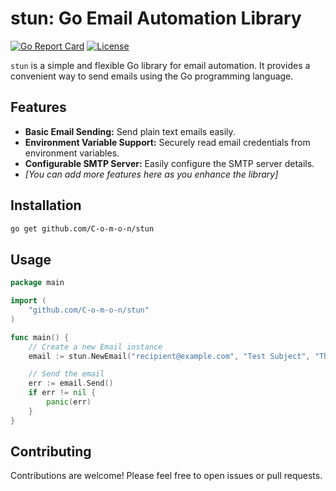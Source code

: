 # stun: Go Email Automation Library

[![Go Report Card](https://goreportcard.com/badge/github.com/C-o-m-o-n/stun)](https://goreportcard.com/report/github.com/C-o-m-o-n/stun)
[![License](https://img.shields.io/badge/License-MIT-blue.svg)](https://opensource.org/licenses/MIT)

`stun` is a simple and flexible Go library for email automation. It provides a convenient way to send emails using the Go programming language.

## Features

- **Basic Email Sending:** Send plain text emails easily.
- **Environment Variable Support:** Securely read email credentials from environment variables.
- **Configurable SMTP Server:** Easily configure the SMTP server details.
- _[You can add more features here as you enhance the library]_

## Installation

```bash
go get github.com/C-o-m-o-n/stun

```

## Usage

```go
package main

import (
	"github.com/C-o-m-o-n/stun"
)

func main() {
	// Create a new Email instance
	email := stun.NewEmail("recipient@example.com", "Test Subject", "This is the email body.")

	// Send the email
	err := email.Send()
	if err != nil {
		panic(err)
	}
}
```

## Contributing

Contributions are welcome! Please feel free to open issues or pull requests.
